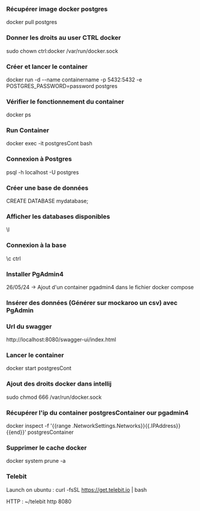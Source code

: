 ### Récupérer image docker postgres
docker pull postgres

### Donner les droits au user CTRL docker
sudo chown ctrl:docker /var/run/docker.sock

### Créer et lancer le container
docker run -d --name containername -p 5432:5432 -e POSTGRES_PASSWORD=password postgres

### Vérifier le fonctionnement du container
docker ps

### Run Container 
docker exec -it postgresCont bash

### Connexion à Postgres
psql -h localhost -U postgres

### Créer une base de données
CREATE DATABASE mydatabase;

### Afficher les databases disponibles
\l

### Connexion à la base
\c ctrl

### Installer PgAdmin4
26/05/24 -> Ajout d'un container pgadmin4 dans le fichier docker compose

### Insérer des données (Générer sur mockaroo un csv) avec PgAdmin

### Url du swagger
http://localhost:8080/swagger-ui/index.html

### Lancer le container
docker start postgresCont

### Ajout des droits docker dans intellij
sudo chmod 666 /var/run/docker.sock

### Récupérer l'ip du container postgresContainer our pgadmin4
docker inspect -f '{{range .NetworkSettings.Networks}}{{.IPAddress}}{{end}}' postgresContainer

### Supprimer le cache docker
docker system prune -a

### Telebit
Launch on ubuntu : curl -fsSL https://get.telebit.io | bash

HTTP : ~/telebit http 8080
